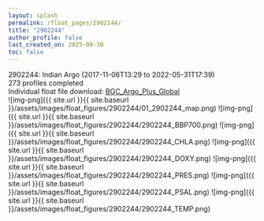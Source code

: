 ```yaml
---
layout: splash
permalink: /float_pages/2902244/
title: "2902244"
author_profile: false
last_created_on: 2025-09-30
toc: false
---
```

 
2902244: Indian Argo (2017-11-06T13:29 to 2022-05-31T17:39)\
273 profiles completed\
Individual float file download: [BGC_Argo_Plus_Global](https://ftp.soest.hawaii.edu/bgc_argo_plus/Individual_Floats/outliers_removed/2902244_Sprof_processed.nc)\
![img-png]({{ site.url }}{{ site.baseurl }}/assets/images/float_figures/2902244/01_2902244_map.png)
![img-png]({{ site.url }}{{ site.baseurl }}/assets/images/float_figures/2902244/2902244_BBP700.png)
![img-png]({{ site.url }}{{ site.baseurl }}/assets/images/float_figures/2902244/2902244_CHLA.png)
![img-png]({{ site.url }}{{ site.baseurl }}/assets/images/float_figures/2902244/2902244_DOXY.png)
![img-png]({{ site.url }}{{ site.baseurl }}/assets/images/float_figures/2902244/2902244_PRES.png)
![img-png]({{ site.url }}{{ site.baseurl }}/assets/images/float_figures/2902244/2902244_PSAL.png)
![img-png]({{ site.url }}{{ site.baseurl }}/assets/images/float_figures/2902244/2902244_TEMP.png)
